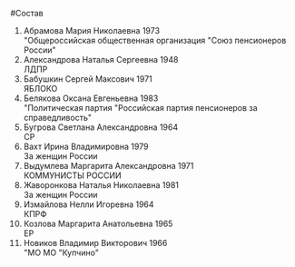 #Состав
1. Абрамова Мария Николаевна 1973   
    "Общероссийская общественная организация "Союз пенсионеров России"
2. Александрова Наталья Сергеевна 1948   
    ЛДПР
3. Бабушкин Сергей Максович 1971   
    ЯБЛОКО
4. Белякова Оксана Евгеньевна 1983   
    "Политическая партия "Российская партия пенсионеров за справедливость"
5. Бугрова Светлана Александровна 1964   
    СР
6. Вахт Ирина Владимировна 1979   
    За женщин России
7. Выдумлева Маргарита Александровна 1971   
    КОММУНИСТЫ РОССИИ
8. Жаворонкова Наталья Николаевна 1981   
    За женщин России
9. Измайлова Нелли Игоревна 1964   
    КПРФ
10. Козлова Маргарита Анатольевна 1965   
    ЕР
11. Новиков Владимир Викторович 1966   
    "МО МО "Купчино"
